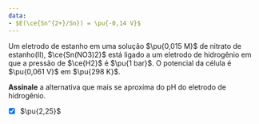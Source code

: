 ```yaml
---
data:
- $E(\ce{Sn^{2+}/Sn}) = \pu{-0,14 V}$
---
```


Um eletrodo de estanho em uma solução $\pu{0,015 M}$ de nitrato de estanho(II), $\ce{Sn(NO3)2}$ está ligado a um eletrodo de hidrogênio em que a pressão de $\ce{H2}$ é $\pu{1 bar}$. O potencial da célula é $\pu{0,061 V}$ em $\pu{298 K}$.

**Assinale** a alternativa que mais se aproxima do pH do eletrodo de hidrogênio.

- [x] $\pu{2,25}$
